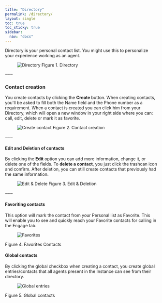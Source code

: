 ```yaml
---
title: "Directory"
permalink: /directory/
layout: single
toc: true
toc_sticky: true
sidebar: 
  nav: "docs"
---
```


Directory is your personal contact list. You might use this to personalize your experience working as an agent.

<figure>
   <img src="{{ '/assets/images/directory.jpg' }}" alt="Directory">
   <span>Figure 1. Directory</span>
</figure>
----

### Contact creation

You create contacts by clicking the **Create** button. When creating contacts, you'll be asked to fill both the Name field and the Phone number as a requirement. When a contact is created you can click him from your Directory, which  will open a new window in your right side where you can: call, edit, delete or mark it as favorite.

<figure>
   <img src="{{ '/assets/images/create-contact.jpg' }}" alt="Create contact">
   <span>Figure 2. Contact creation</span>
</figure>
----

#### Edit and Deletion of contacts

By clicking the **Edit** option you can add more information, change it, or delete one of the fields. To **delete a contact**, you just click the trashcan icon and confirm. After deletion, you can still create contacts that previously had the same information.

<figure>
   <img src="{{ '/assets/images/edit-contact.jpg' }}" alt="Edit & Delete">
   <span>Figure 3. Edit & Deletion</span>
</figure>
----

#### Favoriting contacts

This option will mark the contact from your Personal list as Favorite. This will enable you to see and quickly reach your Favorite contacts for calling in the Engage tab. 

<figure>
   <img src="{{ '/assets/images/favorites-directory.jpg' }}" alt="Favorites">
</figure>
Figure 4. Favorites Contacts

#### Global contacts

By clicking the global checkbox when creating a contact, you create global entries/contacts that all agents present in the Instance can see from their directory.

<figure>
   <img src="{{ '/assets/images/global-entries.jpg' }}" alt="Global entries">
</figure>
Figure 5. Global contacts
